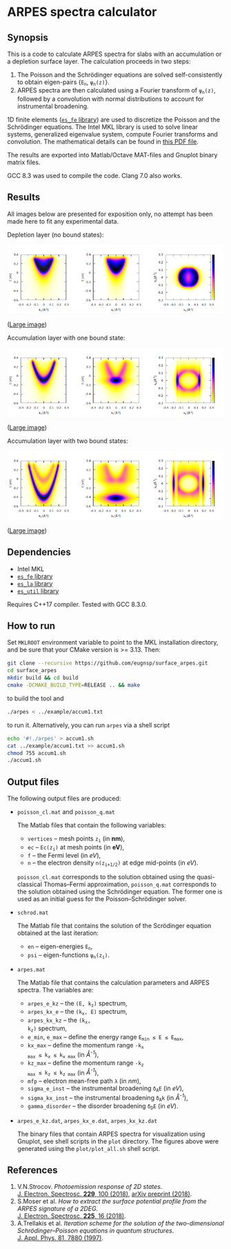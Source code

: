 # ARPES spectra calculator

## Synopsis

This is a code to calculate ARPES spectra for slabs with an accumulation
or a depletion surface layer. The calculation proceeds in two steps:

1. The Poisson and the Schr&ouml;dinger equations are solved self-consistently
to obtain eigen-pairs {<code>E<sub>n</sub></code>, <code>&psi;<sub>n</sub>(z)</code>}.
2. ARPES spectra are then calculated using a Fourier transform of
<code>&psi;<sub>n</sub>(z)</code>, followed by a convolution with normal
distributions to account for instrumental broadening.

1D finite elements ([`es_fe` library](https://github.com/eugnsp/es_fe))
are used to discretize the Poisson and the Schr&ouml;dinger equations.
The Intel MKL library is used to solve linear systems, generalized eigenvalue
system, compute Fourier transforms and convolution. The mathematical details
can be found in [this PDF file](doc/model.pdf).

The results are exported into Matlab/Octave MAT-files and Gnuplot binary
matrix files.

GCC 8.3 was used to compile the code. Clang 7.0 also works.

## Results

All images below are presented for exposition only, no attempt has been
made here to fit any experimental data.

Depletion layer (no bound states):

![Depletion layer](example/depl_sm.png)

([Large image](example/depl.png))

Accumulation layer with one bound state:

![Accumulation layer with one bound state](example/accum1_sm.png)

([Large image](example/accum1.png))

Accumulation layer with two bound states:

![Accumulation layer with two bound states](example/accum2_sm.png)

([Large image](example/accum2.png))

## Dependencies

* Intel MKL
* [`es_fe` library](https://github.com/eugnsp/es_fe)
* [`es_la` library](https://github.com/eugnsp/es_la)
* [`es_util` library](https://github.com/eugnsp/es_util)

Requires C++17 compiler. Tested with GCC 8.3.0.

## How to run

Set `MKLROOT` environment variable to point to the MKL installation directory,
and be sure that your CMake version is >= 3.13. Then:

```sh
git clone --recursive https://github.com/eugnsp/surface_arpes.git
cd surface_arpes
mkdir build && cd build
cmake -DCMAKE_BUILD_TYPE=RELEASE .. && make
```

to build the tool and

```sh
./arpes < ../example/accum1.txt
```

to run it. Alternatively, you can run `arpes` via a shell script

```sh
echo '#!./arpes' > accum1.sh
cat ../example/accum1.txt >> accum1.sh
chmod 755 accum1.sh
./accum1.sh
```

## Output files

The following output files are produced:

* `poisson_cl.mat` and `poisson_q.mat`

  The Matlab files that contain the following variables:

	 * `vertices` &ndash; mesh points <code>z<sub>i</sub></code> (in **nm**),
	 * `ec` &ndash; <code>Ec(z<sub>i</sub>)</code> at mesh points (in **eV**),
	 * `f` &ndash; the Fermi level (in *eV*),
	 * `n` &ndash; the electron density <code>n(z<sub>i+1/2</sub>)</code> at edge mid-points (in *eV*).

  `poisson_cl.mat` corresponds to the solution obtained using the quasi-classical Thomas&ndash;Fermi approximation, `poisson_q.mat` corresponds to the solution obtained using the Schr&ouml;dinger equation. The former one is used as an initial guess for the Poisson&ndash;Schr&ouml;dinger solver.

* `schrod.mat`

  The Matlab file that contains the solution of the Scr&ouml;dinger equation obtained at the last iteration:

	 * `en` &ndash; eigen-energies <code>E<sub>n</sub></code>,
	 * `psi` &ndash; eigen-functions <code>&psi;<sub>n</sub>(z<sub>i</sub>)</code>.

* `arpes.mat`

  The Matlab file that contains the calculation parameters and ARPES spectra. The variables are:

     * `arpes_e_kz` &ndash; the <code>(E, k<sub>z</sub>)</code> spectrum,
	 * `arpes_kx_e` &ndash; the <code>(k<sub>x</sub>, E)</code> spectrum,
	 * `arpes_kx_kz` &ndash; the <code>(k<sub>x</sub>, k<sub>z</sub>)</code> spectrum,
	 * `e_min`, `e_max` &ndash; define the energy range <code>E<sub>min</sub> &leq; E &leq; E<sub>max</sub></code>,
	 * `kx_max` &ndash; define the momentum range <code>-k<sub>x max</sub> &leq; k<sub>x</sub> &leq; k<sub>x max</sub></code> (in *&angst;<sup>-1</sup>*),
	 * `kz_max` &ndash; define the momentum range <code>-k<sub>z max</sub> &leq; k<sub>z</sub> &leq; k<sub>z max</sub></code> (in *&angst;<sup>-1</sup>*),
	 * `mfp` &ndash; electron mean-free path <code>&lambda;</code> (in *nm*),
	 * `sigma_e_inst` &ndash; the instrumental broadening <code>&delta;<sub>A</sub>E</code> (in *eV*),
	 * `sigma_kx_inst` &ndash; the instrumental broadening <code>&delta;<sub>A</sub>k</code> (in *&angst;<sup>-1</sup>*),
	 * `gamma_disorder` &ndash; the disorder broadening <code>&delta;<sub>D</sub>E</code> (in *eV*).

* `arpes_e_kz.dat`, `arpes_kx_e.dat`, `arpes_kx_kz.dat`

  The binary files that contain ARPES spectra for visualization using Gnuplot, see shell scripts in the `plot` directory. The figures above were generated using the `plot/plot_all.sh` shell script.

## References

1. V.N.Strocov. *Photoemission response of 2D states.*\
[J. Electron. Spectrosc. **229**, 100 (2018)](https://doi.org/10.1016/j.elspec.2018.09.001),
[arXiv preprint (2018)](https://arxiv.org/abs/1801.07505).
2. S.Moser et al. *How to extract the surface potential profile
from the ARPES signature of a 2DEG.*\
[J. Electron. Spectrosc. **225**, 16 (2018)](https://doi.org/10.1016/j.elspec.2018.01.008).
3. A.Trellakis et al. *Iteration scheme for the solution of the
two-dimensional Schr&ouml;dinger&ndash;Poisson equations in quantum
structures*.\
[J. Appl. Phys. 81, 7880 (1997)](https://doi.org/10.1063/1.365396).
